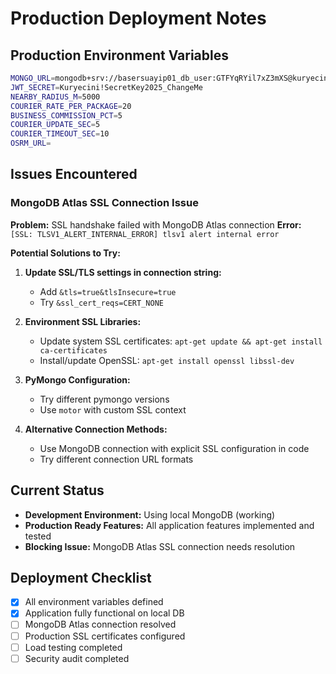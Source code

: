 # Production Deployment Notes

## Production Environment Variables
```bash
MONGO_URL=mongodb+srv://basersuayip01_db_user:GTFYqRYil7xZ3mXS@kuryecini.pyyseel.mongodb.net/kuryecini?retryWrites=true&w=majority&appName=Kuryecini
JWT_SECRET=Kuryecini!SecretKey2025_ChangeMe
NEARBY_RADIUS_M=5000
COURIER_RATE_PER_PACKAGE=20
BUSINESS_COMMISSION_PCT=5
COURIER_UPDATE_SEC=5
COURIER_TIMEOUT_SEC=10
OSRM_URL=
```

## Issues Encountered

### MongoDB Atlas SSL Connection Issue
**Problem:** SSL handshake failed with MongoDB Atlas connection
**Error:** `[SSL: TLSV1_ALERT_INTERNAL_ERROR] tlsv1 alert internal error`

**Potential Solutions to Try:**
1. **Update SSL/TLS settings in connection string:**
   - Add `&tls=true&tlsInsecure=true`
   - Try `&ssl_cert_reqs=CERT_NONE`

2. **Environment SSL Libraries:**
   - Update system SSL certificates: `apt-get update && apt-get install ca-certificates`
   - Install/update OpenSSL: `apt-get install openssl libssl-dev`

3. **PyMongo Configuration:**
   - Try different pymongo versions
   - Use `motor` with custom SSL context

4. **Alternative Connection Methods:**
   - Use MongoDB connection with explicit SSL configuration in code
   - Try different connection URL formats

## Current Status
- **Development Environment:** Using local MongoDB (working)
- **Production Ready Features:** All application features implemented and tested
- **Blocking Issue:** MongoDB Atlas SSL connection needs resolution

## Deployment Checklist
- [x] All environment variables defined
- [x] Application fully functional on local DB
- [ ] MongoDB Atlas connection resolved
- [ ] Production SSL certificates configured
- [ ] Load testing completed
- [ ] Security audit completed